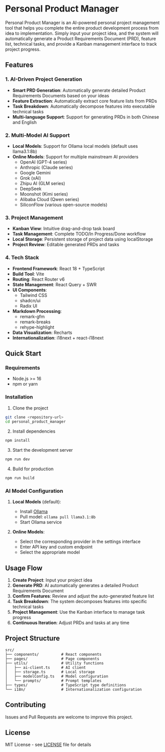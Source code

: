 # Personal Product Manager

Personal Product Manager is an AI-powered personal project management tool that helps you complete the entire product development process from idea to implementation. Simply input your project idea, and the system will automatically generate a Product Requirements Document (PRD), feature list, technical tasks, and provide a Kanban management interface to track project progress.

## Features

### 1. AI-Driven Project Generation
- **Smart PRD Generation**: Automatically generate detailed Product Requirements Documents based on your ideas
- **Feature Extraction**: Automatically extract core feature lists from PRDs
- **Task Breakdown**: Automatically decompose features into executable technical tasks
- **Multi-language Support**: Support for generating PRDs in both Chinese and English

### 2. Multi-Model AI Support
- **Local Models**: Support for Ollama local models (default uses llama3.1:8b)
- **Online Models**: Support for multiple mainstream AI providers
  - OpenAI (GPT-4 series)
  - Anthropic (Claude series)
  - Google Gemini
  - Grok (xAI)
  - Zhipu AI (GLM series)
  - DeepSeek
  - Moonshot (Kimi series)
  - Alibaba Cloud (Qwen series)
  - SiliconFlow (various open-source models)

### 3. Project Management
- **Kanban View**: Intuitive drag-and-drop task board
- **Task Management**: Complete TODO/In Progress/Done workflow
- **Local Storage**: Persistent storage of project data using localStorage
- **Project Review**: Editable generated PRDs and tasks

### 4. Tech Stack
- **Frontend Framework**: React 18 + TypeScript
- **Build Tool**: Vite
- **Routing**: React Router v6
- **State Management**: React Query + SWR
- **UI Components**: 
  - Tailwind CSS
  - shadcn/ui
  - Radix UI
- **Markdown Processing**: 
  - remark-gfm
  - remark-breaks
  - rehype-highlight
- **Data Visualization**: Recharts
- **Internationalization**: i18next + react-i18next

## Quick Start

### Requirements
- Node.js >= 16
- npm or yarn

### Installation

1. Clone the project
```bash
git clone <repository-url>
cd personal_product_manager
```

2. Install dependencies
```bash
npm install
```

3. Start the development server
```bash
npm run dev
```

4. Build for production
```bash
npm run build
```

### AI Model Configuration

1. **Local Models** (default):
   - Install [Ollama](https://ollama.com/)
   - Pull model: `ollama pull llama3.1:8b`
   - Start Ollama service

2. **Online Models**:
   - Select the corresponding provider in the settings interface
   - Enter API key and custom endpoint
   - Select the appropriate model

## Usage Flow

1. **Create Project**: Input your project idea
2. **Generate PRD**: AI automatically generates a detailed Product Requirements Document
3. **Confirm Features**: Review and adjust the auto-generated feature list
4. **Task Breakdown**: The system decomposes features into specific technical tasks
5. **Project Management**: Use the Kanban interface to manage task progress
6. **Continuous Iteration**: Adjust PRDs and tasks at any time

## Project Structure

```
src/
├── components/          # React components
├── pages/               # Page components
├── utils/               # Utility functions
│   ├── ai-client.ts     # AI client
│   ├── storage.ts       # Local storage
│   ├── modelConfig.ts   # Model configuration
│   └── prompts/         # Prompt templates
├── types/               # TypeScript type definitions
└── i18n/                # Internationalization configuration
```

## Contributing

Issues and Pull Requests are welcome to improve this project.

## License

MIT License - see [LICENSE](LICENSE) file for details